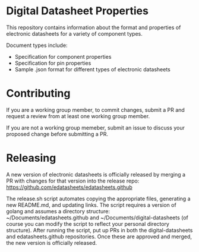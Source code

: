 # Digital Datasheet Properties

This repository contains information about the format and properties
of electronic datasheets for a variety of component types.

Document types include:
* Specification for component properties
* Specification for pin properties
* Sample .json format for different types of electronic datasheets

# Contributing

If you are a working group member, to commit changes, submit a PR and request a 
review from at least one working group member.

If you are not a working group memeber, submit an issue to discuss your proposed
change before submitting a PR.

# Releasing

A new version of electronic datasheets is officially released by merging a PR with 
changes for that version into the release repo: <https://github.com/edatasheets/edatasheets.github>

The release.sh script automates copying the appropriate files, generating a new
README.md, and updating links. The script requires a version of golang and assumes
a directory structure: ~/Documents/edatasheets.github and ~/Documents/digital-datasheets
(of course you can modify the script to reflect your personal directory structure).
After running the script, put up PRs in both the digital-datasheets and edatasheets.github 
repositories. Once these are approved and merged, the new version is officially released.

